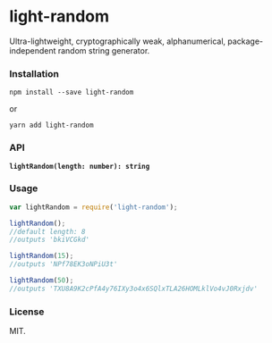# light-random

Ultra-lightweight, cryptographically weak, alphanumerical, package-independent random string generator.

### Installation

`npm install --save light-random`

or

`yarn add light-random`

### API

**`lightRandom(length: number): string`**

### Usage

```javascript
var lightRandom = require('light-random');

lightRandom();
//default length: 8
//outputs 'bkiVCGkd'

lightRandom(15);
//outputs 'NPf78EK3oNPiU3t'

lightRandom(50);
//outputs 'TXU8A9K2cPfA4y76IXy3o4x6SQlxTLA26HOMLklVo4vJ0Rxjdv'
```

### License

MIT.